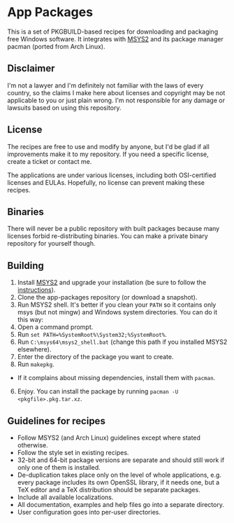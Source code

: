 App Packages
======================

This is a set of PKGBUILD-based recipes for downloading and packaging free Windows software. It integrates with [MSYS2](https://msys2.github.io) and its package manager pacman (ported from Arch Linux).

Disclaimer
----------

I'm not a lawyer and I'm definitely not familiar with the laws of every country, so the claims I make here about licenses and copyright may be not applicable to you or just plain wrong. I'm not responsible for any damage or lawsuits based on using this repository.

License
-------

The recipes are free to use and modify by anyone, but I'd be glad if all improvements make it to my repository. If you need a specific license, create a ticket or contact me.

The applications are under various licenses, including both OSI-certified licenses and EULAs. Hopefully, no license can prevent making these recipes.

Binaries
--------

There will never be a public repository with built packages because many licenses forbid re-distributing binaries. You can make a private binary repository for yourself though.

Building
--------

1. Install [MSYS2](https://msys2.github.io) and upgrade your installation (be sure to follow the [instructions](http://sourceforge.net/p/msys2/wiki/MSYS2%20installation/)).
2. Clone the app-packages repository (or download a snapshot).
3. Run MSYS2 shell. It's better if you clean your `PATH` so it contains only msys (but not mingw) and Windows system directories. You can do it this way:
  1. Open a command prompt.
  2. Run `set PATH=%SystemRoot%\System32;%SystemRoot%`.
  3. Run `C:\msys64\msys2_shell.bat` (change this path if you installed MSYS2 elsewhere).
4. Enter the directory of the package you want to create.
5. Run `makepkg`.
  - If it complains about missing dependencies, install them with `pacman`.
6. Enjoy. You can install the package by running `pacman -U <pkgfile>.pkg.tar.xz`.

Guidelines for recipes
----------------------
- Follow MSYS2 (and Arch Linux) guidelines except where stated otherwise.
- Follow the style set in existing recipes.
- 32-bit and 64-bit package versions are separate and should still work if only one of them is installed.
- De-duplication takes place only on the level of whole applications, e.g. every package includes its own OpenSSL library, if it needs one, but a TeX editor and a TeX distribution should be separate packages.
- Include all available localizations.
- All documentation, examples and help files go into a separate directory.
- User configuration goes into per-user directories.
